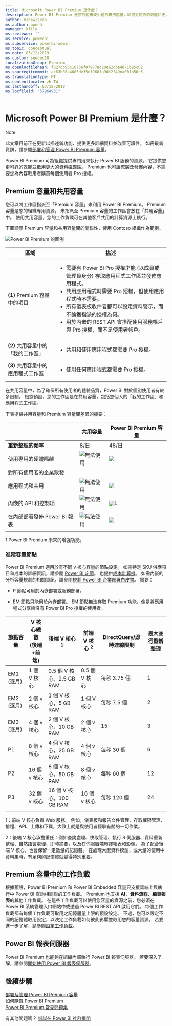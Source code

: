 ```yaml
---
title: Microsoft Power BI Premium 是什麼？
description: Power BI Premium 是您的組織或小組的專用容量，給您更可靠的效能和更大的資料磁碟區，不需要您購買每個使用者授權。
author: minewiskan
ms.author: owend
manager: kfile
ms.reviewer: ''
ms.service: powerbi
ms.subservice: powerbi-admin
ms.topic: conceptual
ms.date: 03/12/2019
ms.custom: seodec18
LocalizationGroup: Premium
ms.openlocfilehash: f327cb95c10756f079778d20e62cba4871b95c02
ms.sourcegitcommit: ac63b08a4085de35e1968fa90f2f49ea001b50c5
ms.translationtype: HT
ms.contentlocale: zh-TW
ms.lasthandoff: 03/18/2019
ms.locfileid: "57964931"
---
```

# <a name="what-is-microsoft-power-bi-premium"></a>Microsoft Power BI Premium 是什麼？

> [!NOTE]
> 此文章目前正在更新以描述新功能、提供更多詳細資料並改善可讀性。 如需最新資訊，請參閱[部署和管理 Power BI Premium 容量](whitepaper-powerbi-premium-deployment.md)。

Power BI Premium 可為組織提供專門用來執行 Power BI 服務的資源。 它提供您更可靠的效能並啟用更大的資料磁碟區。 Premium 也可讓您廣泛發佈內容，不需要您為內容取用者購買每個使用者 Pro 授權。  

## <a name="premium-capacity-and-shared-capacity"></a>Premium 容量和共用容量

您可以將工作區指派至「Premium 容量」來利用 Power BI Premium。 Premium 容量是您的組織專用資源。 未指派至 Premium 容量的工作區會放在「共用容量」中。 使用共用容量，您的工作負載可在其他客戶共用的計算資源上執行。

下圖顯示 Premium 容量和共用容量間的關聯性，使用 Contoso 組織作為範例。

![Power BI Premium 的圖例](media/service-premium/premium-chart.png)

| 區域 | 描述 |
| --- | --- |
| **(1)** Premium 容量中的項目 | <ul><li>需要有 Power BI Pro 授權才能 (以成員或管理員身分) 存取應用程式工作區並發佈應用程式。<li>共用應用程式時需要 Pro 授權，但使用應用程式時不需要。<li>所有儀表板收件者都可以設定資料警示，而不論獲指派的授權為何。<li>用於內嵌的 REST API 會搭配使用服務帳戶與 Pro 授權，而不是使用者帳戶。</ul> |
| **(2)** 共用容量中的「我的工作區」 | <ul><li>共用和使用應用程式都需要 Pro 授權。</ul> |
| **(3)** 共用容量中的應用程式工作區 | <ul><li>使用任何應用程式都需要 Pro 授權。</ul>|
| | |

在共用容量中，為了確保所有使用者的體驗品質，Power BI 對於個別使用者有較多限制。 根據預設，您的工作區是在共用容量，包括您個人的「我的工作區」和應用程式工作區。

下表提供共用容量和 Premium 容量間差異的摘要：

|  | 共用容量 | Power BI Premium 容量 |
| --- | --- | --- |
| **重新整理的頻率** |8/日 |48/日 |
| 使用專用的硬體隔離 |![無法使用](media/service-premium/not-available.png) |![](media/service-premium/available.png) |
| 對所有使用者的企業散發 | | |
| 應用程式和共用 |![無法使用](media/service-premium/not-available.png) |![](media/service-premium/available.png) |
| 內嵌的 API 和控制項 |![無法使用](media/service-premium/not-available.png) |![](media/service-premium/available.png)<sup>[1](#fnt1)</sup> |
| 在內部部署發佈 Power BI 報表 |![無法使用](media/service-premium/not-available.png) |![](media/service-premium/available.png) |
| | | |

<a name="fnt1">1</a> Power BI Premium 未來的增強功能。



### <a name="premium-capacity-nodes"></a>進階容量節點

Power BI Premium 適用於有不同 v 核心容量的節點設定。 如需特定 SKU 供應項目和成本的詳細資訊，請參閱 [Power BI 定價](https://powerbi.microsoft.com/pricing/)。 也提供[成本計算機](https://powerbi.microsoft.com/calculator/)。 如需內嵌的分析容量規劃的相關資訊，請參閱[規劃 Power BI 企業部署白皮書](https://aka.ms/pbienterprisedeploy)。 摘要：

* P 節點可用於內嵌部署或服務部署。

* EM 節點只能用於內嵌部署。 EM 節點無法存取 Premium 功能，像是將應用程式分享給沒有 Power BI Pro 授權的使用者。

| 節點容量 | V 核心總數<br/>(後端+前端)  | 後端 V 核心 <sup>[1](#fn1)</sup> | 前端 V 核心 <sup>[2](#fn2)</sup> | DirectQuery/即時連線限制 | 最大並行重新整理 |
| --- | --- | --- | --- | --- | --- |
| EM1 (逐月) |1 個 V 核心 |0.5 個 V 核心，2.5 GB RAM |0.5 個 V 核心 |每秒 3.75 個 |  1 |
| EM2 (逐月) |2 個 v 核心 |1 個 V 核心，5 GB RAM |1 個 V 核心 |每秒 7.5 個 |  2 |
| EM3 (逐月) |4 個 v 核心 |2 個 V 核心，10 GB RAM |2 個 v 核心 | 15 | 3 |
| P1 |8 個 v 核心 |4 個 V 核心，25 GB RAM |4 個 v 核心 |每秒 30 個 | 6 |
| P2 |16 個 v 核心 |8 個 V 核心，50 GB RAM |8 個 v 核心 |每秒 60 個 | 12 |
| P3 |32 個 v 核心 |16 個 V 核心，100 GB RAM |16 個 v 核心 |每秒 120 個 | 24 |
| | | | | | |

<a name="fn1">1</a>：前端 V 核心負責 Web 服務。 例如，儀表板和報告文件管理、存取權限管理、排程、API、上傳和下載，大致上就是與使用者經驗有關的一切作業。 

<a name="fn2">2</a>：後端 V 核心承擔重任：例如查詢處理、快取管理、執行 R 伺服器、資料重新整理、自然語言處理、即時摘要，以及在伺服器端轉譯報表和影像。 為了配合後端 V 核心，也會保留一定數量的記憶體。 在處理大型資料模型，或大量的使用中資料集時，有足夠的記憶體就變得特別重要。

## <a name="workloads-in-premium-capacity"></a>Premium 容量中的工作負載

根據預設，Power BI Premium 和 Power BI Embedded 容量只支援雲端上與執行中 Power BI 查詢相關聯的工作負載。 Premium 也支援 **AI**、**資料流程**、**編頁報表**的其他工作負載。 在這些工作負載可以使用您容量的資源之前，您必須在 Power BI 系統管理入口網站中或透過 Power BI REST API 啟用它們。 每個工作負載都有每個工作負載可取用之記憶體量上限的預設設定。 不過，您可以設定不同的記憶體取用設定，以決定工作負載如何彼此影響並取用您的容量資源。 若要進一步了解，請參閱[設定工作負載](service-admin-premium-workloads.md)。

## <a name="power-bi-report-server"></a>Power BI 報表伺服器

Power BI Premium 也能夠在組織內部執行 Power BI 報表伺服器。 若要深入了解，請參閱[開始使用 Power BI 報表伺服器](report-server/get-started.md)。

## <a name="next-steps"></a>後續步驟

[部署及管理 Power BI Premium 容量](whitepaper-powerbi-premium-deployment.md)   
[如何購買 Power BI Premium](service-admin-premium-purchase.md)   
[Power BI Premium 常見問題集](service-premium-faq.md)   



有其他問題嗎？ [嘗試在 Power BI 社群提問](https://community.powerbi.com/)
